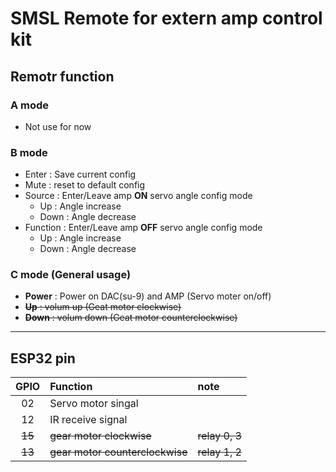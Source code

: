 # SMSL Remote for extern amp control kit

## **Remotr function**

### A mode
* Not use for now

### B mode
* Enter : Save current config
* Mute : reset to default config
* Source : Enter/Leave amp **ON** servo angle config mode
    * Up : Angle increase
    * Down : Angle decrease
* Function : Enter/Leave amp **OFF** servo angle config mode
    * Up : Angle increase
    * Down : Angle decrease


### **C mode** (General usage)
* **Power** : Power on DAC(su-9) and AMP (Servo moter on/off)
* ~~**Up** : volum up (Geat motor clockwise)~~
* ~~**Down** : volum down (Geat motor counterclockwise)~~

---


## **ESP32 pin**
|GPIO|Function|note|
|:---:|:---|:---|
|02|Servo motor singal|||
|12|IR receive signal|||
|~~15~~|~~gear motor clockwise~~|~~relay 0, 3~~||
|~~13~~|~~gear motor counterclockwise~~|~~relay 1, 2~~||
